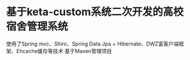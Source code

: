 基于keta-custom系统二次开发的高校宿舍管理系统
===========

使用了Spring mvc、Shiro、Spring Data Jpa + Hibernate、DWZ富客户端框架、Ehcache缓存等技术
基于Maven管理项目